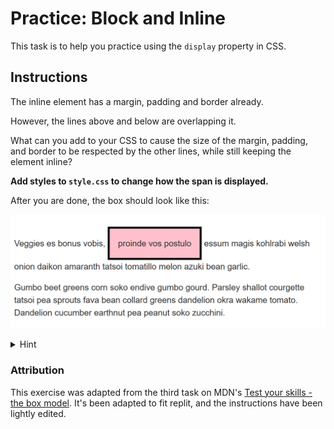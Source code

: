 # Practice: Block and Inline

This task is to help you practice using the `display` property in CSS.

## Instructions

The inline element has a margin, padding and border already. 

However, the lines above and below are overlapping it.

What can you add to your CSS to cause the size of the margin, padding, and border to be respected by the other lines, while still keeping the element inline?

**Add styles to `style.css` to change how the span is displayed.**

After you are done, the box should look like this:

![](box-model-finished.png)


<details>
  <summary>Hint </summary>
  
  Try setting the <code>display</code> property. If you're still stuck, check out <a href="https://developer.mozilla.org/en-US/docs/Learn/CSS/Building_blocks/The_box_model#the_box_model_and_inline_boxes">this section on MDN</a>.

</details>

### Attribution

This exercise was adapted from the third task on MDN's [Test your skills - the box model](https://developer.mozilla.org/en-US/docs/Learn/CSS/Building_blocks/Box_Model_Tasks). It's been adapted to fit replit, and the instructions have been lightly edited.